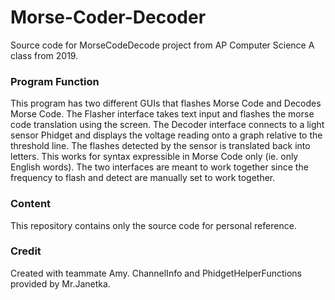 # Morse-Coder-Decoder

Source code for MorseCodeDecode project from AP Computer Science A class from 2019. 

### Program Function
This program has two different GUIs that flashes Morse Code and Decodes Morse Code. The Flasher interface takes text input and flashes the morse code translation using the screen. The Decoder interface connects to a light sensor Phidget and displays the voltage reading onto a graph relative to the threshold line. The flashes detected by the sensor is translated back into letters. This works for syntax expressible in Morse Code only (ie. only English words). The two interfaces are meant to work together since the frequency to flash and detect are manually set to work together.

### Content
This repository contains only the source code for personal reference.

### Credit
Created with teammate Amy.
ChannelInfo and PhidgetHelperFunctions provided by Mr.Janetka.
